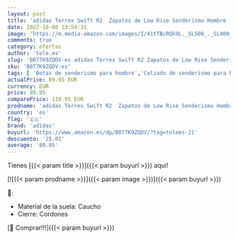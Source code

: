 ```yaml
---
layout: post
title: 'adidas Terrex Swift R2  Zapatos de Low Rise Senderismo Hombre  Negro  Negbas 000   40 EU'
date: 2022-10-08 13:54:31
image: 'https://m.media-amazon.com/images/I/41tTBcRQk9L._SL500_._SL400_.jpg'
comments: true
category: ofertas
author: 'tole.es'
slug: 'B077K9ZQDV-es adidas Terrex Swift R2 Zapatos de Low Rise Senderismo...'
sku: 'B077K9ZQDV-es'
tags: [ 'Botas de senderismo para hombre','Calzado de senderismo para hombre','Calzado deportivo para hombre','Zapatillas y calzado deportivo para hombre','Zapatos','Zapatos para hombre','Zapatos y complementos','adidas','zapatos','🇪🇸', ]
actualPrice: 89.95 EUR
currency: EUR
price: 89.95
comparePrice: 119.95 EUR
prodname: 'adidas Terrex Swift R2  Zapatos de Low Rise Senderismo Hombre  Negro  Negbas 000   40 EU'
country: 'es'
flag: '🇪🇸'
brand: 'adidas'
buyurl: 'https://www.amazon.es/dp/B077K9ZQDV/?tag=tolees-21'
descuento: '25.01'
average: '89.95'
---
```


Tienes [{{< param title >}}]({{< param buyurl >}}) aqui!

[![{{< param prodname >}}]({{< param image >}})]({{< param buyurl >}})

🔎:

- Material de la suela: Caucho
- Cierre: Cordones

[🛒 Comprar!!!]({{< param buyurl >}})
